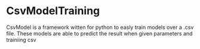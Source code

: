 # CsvModelTraining
 CsvModel is a framework witten for python to easly train models over a .csv file. These models are able to predict the result when given parameters and trainiing csv
